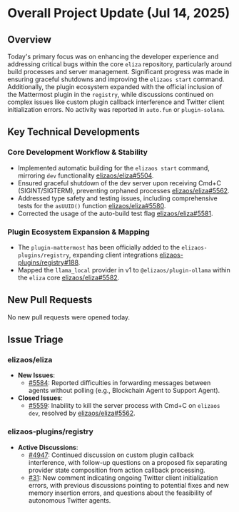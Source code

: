 # Overall Project Update (Jul 14, 2025)

## Overview
Today's primary focus was on enhancing the developer experience and addressing critical bugs within the core `eliza` repository, particularly around build processes and server management. Significant progress was made in ensuring graceful shutdowns and improving the `elizaos start` command. Additionally, the plugin ecosystem expanded with the official inclusion of the Mattermost plugin in the `registry`, while discussions continued on complex issues like custom plugin callback interference and Twitter client initialization errors. No activity was reported in `auto.fun` or `plugin-solana`.

## Key Technical Developments

### Core Development Workflow & Stability
*   Implemented automatic building for the `elizaos start` command, mirroring `dev` functionality [elizaos/eliza#5504](https://github.com/elizaos/eliza/pull/5504).
*   Ensured graceful shutdown of the dev server upon receiving Cmd+C (SIGINT/SIGTERM), preventing orphaned processes [elizaos/eliza#5562](https://github.com/elizaos/eliza/pull/5562).
*   Addressed type safety and testing issues, including comprehensive tests for the `asUUID()` function [elizaos/eliza#5580](https://github.com/elizaos/eliza/pull/5580).
*   Corrected the usage of the auto-build test flag [elizaos/eliza#5581](https://github.com/elizaos/eliza/pull/5581).

### Plugin Ecosystem Expansion & Mapping
*   The `plugin-mattermost` has been officially added to the `elizaos-plugins/registry`, expanding client integrations [elizaos-plugins/registry#188](https://github.com/elizaos-plugins/registry/pull/188).
*   Mapped the `llama_local` provider in v1 to `@elizaos/plugin-ollama` within the `eliza` core [elizaos/eliza#5582](https://github.com/elizaos/eliza/pull/5582).

## New Pull Requests
No new pull requests were opened today.

## Issue Triage

### elizaos/eliza
*   **New Issues**:
    *   [#5584](https://github.com/elizaos/eliza/issues/5584): Reported difficulties in forwarding messages between agents without polling (e.g., Blockchain Agent to Support Agent).
*   **Closed Issues**:
    *   [#5559](https://github.com/elizaos/eliza/issues/5559): Inability to kill the server process with Cmd+C on `elizaos dev`, resolved by [elizaos/eliza#5562](https://github.com/elizaos/eliza/pull/5562).

### elizaos-plugins/registry
*   **Active Discussions**:
    *   [#4947](https://github.com/elizaos-plugins/registry/issues/4947): Continued discussion on custom plugin callback interference, with follow-up questions on a proposed fix separating provider state composition from action callback processing.
    *   [#31](https://github.com/elizaos-plugins/registry/issues/31): New comment indicating ongoing Twitter client initialization errors, with previous discussions pointing to potential fixes and new memory insertion errors, and questions about the feasibility of autonomous Twitter agents.